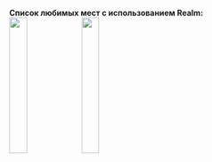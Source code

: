 **Список любимых мест с использованием Realm:**\
<img src= "https://user-images.githubusercontent.com/76995695/144720740-434e706e-2434-4aa0-aff1-3e7caa180577.png" width=25% height=25%> <img src= "https://user-images.githubusercontent.com/76995695/144720742-315ccb31-f250-481b-a0b2-9ebb394f83ca.png" width=25% height=25%>
